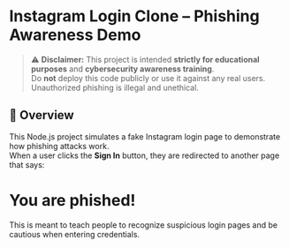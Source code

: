 # Instagram Login Clone – Phishing Awareness Demo

> ⚠️ **Disclaimer:** This project is intended **strictly for educational purposes** and **cybersecurity awareness training**.  
> Do **not** deploy this code publicly or use it against any real users. Unauthorized phishing is illegal and unethical.

## 📌 Overview

This Node.js project simulates a fake Instagram login page to demonstrate how phishing attacks work.  
When a user clicks the **Sign In** button, they are redirected to another page that says:

# You are phished!

This is meant to teach people to recognize suspicious login pages and be cautious when entering credentials.
